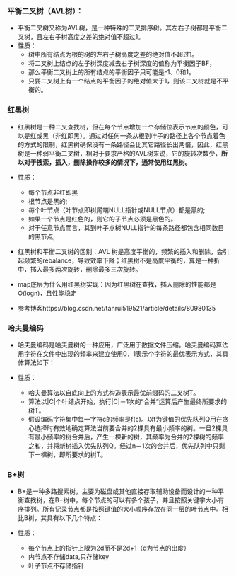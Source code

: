 ### 平衡二叉树（AVL树）：

+ 平衡二叉树又称为AVL树，是一种特殊的二叉排序树。其左右子树都是平衡二叉树，且左右子树高度之差的绝对值不超过1。
+ 性质：
  + 树中所有结点为根的树的左右子树高度之差的绝对值不超过1。
  + 将二叉树上结点的左子树深度减去右子树深度的值称为平衡因子BF，
  + 那么平衡二叉树上的所有结点的平衡因子只可能是-1、0和1。
  + 只要二叉树上有一个结点的平衡因子的绝对值大于1，则该二叉树就是不平衡的。

### 红黑树

+ 红黑树是一种二叉查找树，但在每个节点增加一个存储位表示节点的颜色，可以是红或黑（非红即黑）。通过对任何一条从根到叶子的路径上各个节点着色的方式的限制，红黑树确保没有一条路径会比其它路径长出两倍，因此，红黑树是一种弱平衡二叉树，相对于要求严格的AVL树来说，它的旋转次数少，**所以对于搜索，插入，删除操作较多的情况下，通常使用红黑树。**
+ 性质：
  +  每个节点非红即黑
  + 根节点是黑的;
  + 每个叶节点（叶节点即树尾端NULL指针或NULL节点）都是黑的;
  + 如果一个节点是红色的，则它的子节点必须是黑色的。
  + 对于任意节点而言，其到叶子点树NULL指针的每条路径都包含相同数目的黑节点;

+ 红黑树和平衡二叉树的区别：AVL 树是高度平衡的，频繁的插入和删除，会引起频繁的rebalance，导致效率下降；红黑树不是高度平衡的，算是一种折中，插入最多两次旋转，删除最多三次旋转。
+ map底层为什么用红黑树实现：因为红黑树在查找，插入删除的性能都是O(logn)，且性能稳定
+ 参考博客https://blog.csdn.net/tanrui519521/article/details/80980135

### 哈夫曼编码

+ 哈夫曼编码是哈夫曼树的一种应用，广泛用于数据文件压缩。哈夫曼编码算法用字符在文件中出现的频率来建立使用0，1表示个字符的最优表示方式，其具体算法如下：

+ 性质：
  + 哈夫曼算法以自底向上的方式构造表示最优前缀码的二叉树T。
  + 算法以|C|个叶结点开始，执行|C|－1次的“合并”运算后产生最终所要求的树T。
  + 假设编码字符集中每一字符c的频率是f(c)。以f为键值的优先队列Q用在贪心选择时有效地确定算法当前要合并的2棵具有最小频率的树。一旦2棵具有最小频率的树合并后，产生一棵新的树，其频率为合并的2棵树的频率之和，并将新树插入优先队列Q。经过n－1次的合并后，优先队列中只剩下一棵树，即所要求的树T。

### B+树

+ B+是一种多路搜索树，主要为磁盘或其他直接存取辅助设备而设计的一种平衡查找树，在B+树中，每个节点的可以有多个孩子，并且按照关键字大小有序排列。所有记录节点都是按照键值的大小顺序存放在同一层的叶节点中。相比B树，其具有以下几个特点：

+ 性质：
  + 每个节点上的指针上限为2d而不是2d+1（d为节点的出度）
  + 内节点不存储data,只存储key
  + 叶子节点不存储指针